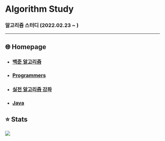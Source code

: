 # Algorithm Study

### 알고리즘 스터디 (2022.02.23 ~ )

---

## :globe_with_meridians: Homepage

* ### [백준 알고리즘](https://www.acmicpc.net/)

* ### [Programmers](https://programmers.co.kr/)

* ### [실전 알고리즘 강좌](https://www.youtube.com/playlist?list=PLRx0vPvlEmdDHxCvAQS1_6XV4deOwfVrz)

* ### [Java](https://www.oracle.com/java/)

## :star: Stats

<a href="https://solved.ac/choihm9903">
  <img src="http://mazassumnida.wtf/api/v2/generate_badge?boj=choihm9903" />
</a>
